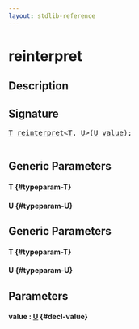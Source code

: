 ```yaml
---
layout: stdlib-reference
---
```


# reinterpret

## Description





## Signature 

<pre>
<a href="/stdlib-reference/global-decls/reinterpret#typeparam-T" class="code_type">T</a> <a href="/stdlib-reference/global-decls/reinterpret">reinterpret</a>&lt;<a href="/stdlib-reference/global-decls/reinterpret#typeparam-T" class="code_type">T</a>, <a href="/stdlib-reference/global-decls/reinterpret#typeparam-U" class="code_type">U</a>&gt;(<a href="/stdlib-reference/global-decls/reinterpret#typeparam-U" class="code_type">U</a> <a href="/stdlib-reference/global-decls/reinterpret#decl-value" class="code_param">value</a>);

</pre>

## Generic Parameters

#### T {#typeparam-T}
#### U {#typeparam-U}

## Generic Parameters

#### T {#typeparam-T}
#### U {#typeparam-U}

## Parameters

#### value  : [U](/stdlib-reference/global-decls/reinterpret#typeparam-U) {#decl-value}

